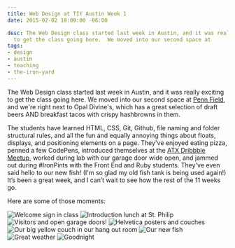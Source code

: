 ```yaml
---
title: Web Design at TIY Austin Week 1
date: 2015-02-02 18:00:00 -06:00

desc: The Web Design class started last week in Austin, and it was really exciting
  to get the class going here.  We moved into our second space at
tags:
- design
- austin
- teaching
- the-iron-yard
---
```


The Web Design class started last week in Austin, and it was really exciting to get the class going here. We moved into our second space at [Penn Field](https://www.google.com/maps/place/penn+field+austin/@30.226462,-97.759832,15z/data=!4m2!3m1!1s0x0:0x5fffd51e74a7c8bd?sa=X&ei=ZcHQVIy4GcOqNpe8gogF&ved=0CIEBEPwSMAo), and we're right next to Opal Divine's, which has a great selection of draft beers AND breakfast tacos with crispy hashbrowns in them.

The students have learned HTML, CSS, Git, Github, file naming and folder structural rules, and all the fun and equally annoying things about floats, displays, and positioning elements on a page. They've enjoyed eating pizza, penned a few CodePens, introduced themselves at the [ATX Dribbble Meetup](http://twitter.com/atxdribbble), worked during lab with our garage door wide open, and jammed out during #IronPints with the Front End and Ruby students. They've even said hello to our new fish! (I'm so glad my old fish tank is being used again!) It’s been a great week, and I can’t wait to see how the rest of the 11 weeks go.

Here are some of those moments:

![Welcome sign in class]({{site.url}}/static/img/posts/welcome.jpg)
![Introduction lunch at St. Philip]({{site.url}}/static/img/posts/welcome.jpg)
![Visitors and open garage doors!]({{site.url}}/static/img/posts/vistors.jpg)
![Helvetica posters and couches]({{site.url}}/static/img/posts/helvetica.jpg)
![Our big yellow couch in our hang out room]({{site.url}}/static/img/posts/common-room.jpg)
![Our new fish]({{site.url}}/static/img/posts/fish.jpg)
![Great weather]({{site.url}}/static/img/posts/outside.jpg)
![Goodnight]({{site.url}}/static/img/posts/atnight.jpg)



